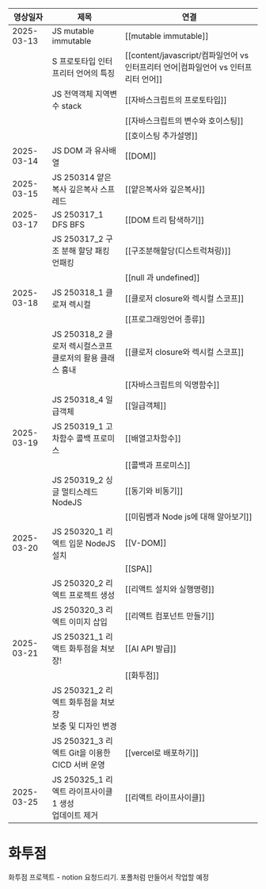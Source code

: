 
| 영상일자       | 제목                                        | 연결                                                          |
| ---------- | ----------------------------------------- | ----------------------------------------------------------- |
| 2025-03-13 | JS mutable immutable                      | [[mutable immutable]]                                       |
|            | S 프로토타입 인터프리터 언어의 특징                      | [[content/javascript/컴파일언어 vs 인터프리터 언어\|컴파일언어 vs 인터프리터 언어]] |
|            | JS 전역객체 지역변수 stack                        | [[자바스크립트의 프로토타입]]                                           |
|            |                                           | [[자바스크립트의 변수와 호이스팅]]                                        |
|            |                                           | [[호이스팅 추가설명]]                                               |
| 2025-03-14 | JS DOM 과 유사배열                             | [[DOM]]                                                     |
| 2025-03-15 | JS 250314 얕은복사 깊은복사 스프레드                  | [[얕은복사와 깊은복사]]                                              |
| 2025-03-17 | JS 250317_1 DFS BFS                       | [[DOM 트리 탐색하기]]                                             |
|            | JS 250317_2 구조 분해 할당 패킹 언패킹               | [[구조분해할당(디스트럭쳐링)]]                                          |
|            |                                           | [[null 과 undefined]]                                        |
| 2025-03-18 | JS 250318_1 클로져 렉시컬                       | [[클로저 closure와 렉시컬 스코프]]                                    |
|            |                                           | [[프로그래밍언어 종류]]                                              |
|            | JS 250318_2 클로저 렉시컬스코프 <br>클로저의 활용 클래스 흉내 | [[클로저 closure와 렉시컬 스코프]]                                    |
|            |                                           | [[자바스크립트의 익명함수]]                                            |
|            | JS 250318_4 일급객체                          | [[일급객체]]                                                    |
| 2025-03-19 | JS 250319_1 고차함수 콜백 프로미스                  | [[배열고차함수]]                                                  |
|            |                                           | [[콜백과 프로미스]]                                                |
|            | JS 250319_2 싱글 멀티스레드  NodeJS              | [[동기와 비동기]]                                                 |
|            |                                           | [[미림쌤과 Node js에 대해 알아보기]]                                   |
| 2025-03-20 | JS 250320_1 리엑트 입문 NodeJS 설치   | [[V-DOM]]                                                   |
|            |                                           | [[SPA]]                                                     |
|            | JS 250320_2 리엑트 프로젝트 생성               | [[리액트 설치와 실행명령]]                                            |
|            | JS 250320_3 리엑트 이미지 삽입                    | [[리액트 컴포넌트 만들기]]                                            |
| 2025-03-21 | JS 250321_1 리액트 화투점을 쳐보장!                 | [[AI API 발급]]                                               |
|            |                                           | [[화투점]]                                                     |
|            | JS 250321_2 리엑트 화투점을 쳐보장<br>보충 및 디자인 변경   |                                                             |
|            | JS 250321_3 리엑트 Git을 이용한<br>CICD 서버 운영    | [[vercel로 배포하기]]                                            |
| 2025-03-25 | JS 250325_1 리엑트 라이프사이클1 생성<br>업데이트 제거     | [[리액트 라이프사이클]]                                              |

# 화투점
화투점 프로젝트 - notion 요청드리기.
포폴처럼 만들어서 작업할 예정